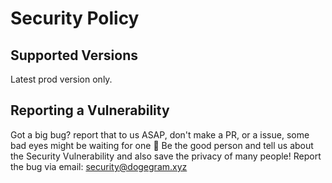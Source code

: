 # Security Policy

## Supported Versions

Latest prod version only.

## Reporting a Vulnerability

Got a big bug? report that to us ASAP, don't make a PR, or a issue, some bad eyes might be waiting for one :eyes:
Be the good person and tell us about the Security Vulnerability and also save the privacy of many people! 
Report the bug via email: security@dogegram.xyz
